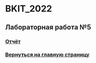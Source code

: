 # BKIT_2022
## Лабораторная работа №5
### [Отчёт](/Отчёт.pdf)
### [Вернуться на главную страницу](https://github.com/NikolayB800H/BKIT_2022)